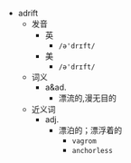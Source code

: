 - adrift
  - 发音
    - 英
      - `/ə'drɪft/`
    - 美
      - `/ə'drɪft/`
  - 词义
    - a&ad.
      - 漂流的,漫无目的
  - 近义词
    - adj.
      - 漂泊的；漂浮着的
        - `vagrom`
        - `anchorless`
